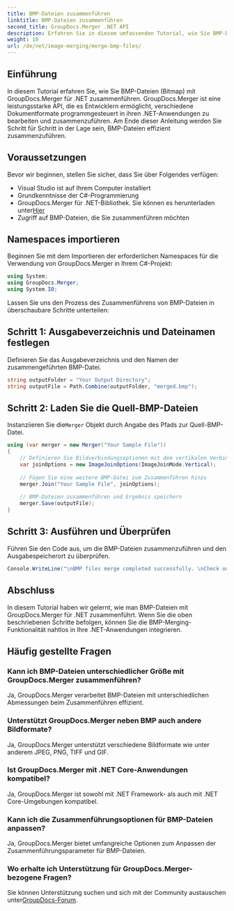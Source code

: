 ```yaml
---
title: BMP-Dateien zusammenführen
linktitle: BMP-Dateien zusammenführen
second_title: GroupDocs.Merger .NET API
description: Erfahren Sie in diesem umfassenden Tutorial, wie Sie BMP-Dateien mit GroupDocs.Merger für .NET zusammenführen. Entwickeln Sie Ihre .NET-Anwendungen effizient.
weight: 10
url: /de/net/image-merging/merge-bmp-files/
---
```

## Einführung
In diesem Tutorial erfahren Sie, wie Sie BMP-Dateien (Bitmap) mit GroupDocs.Merger für .NET zusammenführen. GroupDocs.Merger ist eine leistungsstarke API, die es Entwicklern ermöglicht, verschiedene Dokumentformate programmgesteuert in ihren .NET-Anwendungen zu bearbeiten und zusammenzuführen. Am Ende dieser Anleitung werden Sie Schritt für Schritt in der Lage sein, BMP-Dateien effizient zusammenzuführen.
## Voraussetzungen
Bevor wir beginnen, stellen Sie sicher, dass Sie über Folgendes verfügen:
- Visual Studio ist auf Ihrem Computer installiert
- Grundkenntnisse der C#-Programmierung
-  GroupDocs.Merger für .NET-Bibliothek. Sie können es herunterladen unter[Hier](https://releases.groupdocs.com/merger/net/)
- Zugriff auf BMP-Dateien, die Sie zusammenführen möchten
## Namespaces importieren
Beginnen Sie mit dem Importieren der erforderlichen Namespaces für die Verwendung von GroupDocs.Merger in Ihrem C#-Projekt:
```csharp
using System; 
using GroupDocs.Merger;
using System.IO;
```
Lassen Sie uns den Prozess des Zusammenführens von BMP-Dateien in überschaubare Schritte unterteilen:
## Schritt 1: Ausgabeverzeichnis und Dateinamen festlegen
Definieren Sie das Ausgabeverzeichnis und den Namen der zusammengeführten BMP-Datei.
```csharp
string outputFolder = "Your Output Directory";
string outputFile = Path.Combine(outputFolder, "merged.bmp");
```
## Schritt 2: Laden Sie die Quell-BMP-Dateien
 Instanziieren Sie die`Merger` Objekt durch Angabe des Pfads zur Quell-BMP-Datei.
```csharp
using (var merger = new Merger("Your Sample File"))
{
    // Definieren Sie Bildverbindungsoptionen mit dem vertikalen Verbindungsmodus
    var joinOptions = new ImageJoinOptions(ImageJoinMode.Vertical);
    
    // Fügen Sie eine weitere BMP-Datei zum Zusammenführen hinzu
    merger.Join("Your Sample File", joinOptions);
    
    // BMP-Dateien zusammenführen und Ergebnis speichern
    merger.Save(outputFile);
}
```
## Schritt 3: Ausführen und Überprüfen
Führen Sie den Code aus, um die BMP-Dateien zusammenzuführen und den Ausgabespeicherort zu überprüfen.
```csharp
Console.WriteLine("\nBMP files merge completed successfully. \nCheck output in {0}", outputFolder);
```
## Abschluss
In diesem Tutorial haben wir gelernt, wie man BMP-Dateien mit GroupDocs.Merger für .NET zusammenführt. Wenn Sie die oben beschriebenen Schritte befolgen, können Sie die BMP-Merging-Funktionalität nahtlos in Ihre .NET-Anwendungen integrieren.

## Häufig gestellte Fragen
### Kann ich BMP-Dateien unterschiedlicher Größe mit GroupDocs.Merger zusammenführen?
Ja, GroupDocs.Merger verarbeitet BMP-Dateien mit unterschiedlichen Abmessungen beim Zusammenführen effizient.
### Unterstützt GroupDocs.Merger neben BMP auch andere Bildformate?
Ja, GroupDocs.Merger unterstützt verschiedene Bildformate wie unter anderem JPEG, PNG, TIFF und GIF.
### Ist GroupDocs.Merger mit .NET Core-Anwendungen kompatibel?
Ja, GroupDocs.Merger ist sowohl mit .NET Framework- als auch mit .NET Core-Umgebungen kompatibel.
### Kann ich die Zusammenführungsoptionen für BMP-Dateien anpassen?
Ja, GroupDocs.Merger bietet umfangreiche Optionen zum Anpassen der Zusammenführungsparameter für BMP-Dateien.
### Wo erhalte ich Unterstützung für GroupDocs.Merger-bezogene Fragen?
 Sie können Unterstützung suchen und sich mit der Community austauschen unter[GroupDocs-Forum](https://forum.groupdocs.com/c/merger/32).